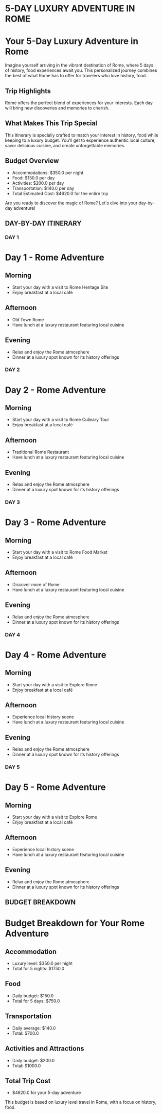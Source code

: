# 5-DAY LUXURY ADVENTURE IN ROME


# Your 5-Day Luxury Adventure in Rome

Imagine yourself arriving in the vibrant destination of Rome, where 5 days of history, food experiences await you. This personalized journey combines the best of what Rome has to offer for travelers who love history, food.

## Trip Highlights

Rome offers the perfect blend of experiences for your interests. Each day will bring new discoveries and memories to cherish.

## What Makes This Trip Special

This itinerary is specially crafted to match your interest in history, food while keeping to a luxury budget. You'll get to experience authentic local culture, savor delicious cuisine, and create unforgettable memories.

## Budget Overview

* Accommodations: $350.0 per night
* Food: $150.0 per day
* Activities: $200.0 per day
* Transportation: $140.0 per day
* Total Estimated Cost: $4620.0 for the entire trip

Are you ready to discover the magic of Rome? Let's dive into your day-by-day adventure!


## DAY-BY-DAY ITINERARY

### DAY 1

# Day 1 - Rome Adventure

## Morning
* Start your day with a visit to Rome Heritage Site
* Enjoy breakfast at a local café

## Afternoon
* Old Town Rome
* Have lunch at a luxury restaurant featuring local cuisine

## Evening
* Relax and enjoy the Rome atmosphere
* Dinner at a luxury spot known for its history offerings


### DAY 2

# Day 2 - Rome Adventure

## Morning
* Start your day with a visit to Rome Culinary Tour
* Enjoy breakfast at a local café

## Afternoon
* Traditional Rome Restaurant
* Have lunch at a luxury restaurant featuring local cuisine

## Evening
* Relax and enjoy the Rome atmosphere
* Dinner at a luxury spot known for its history offerings


### DAY 3

# Day 3 - Rome Adventure

## Morning
* Start your day with a visit to Rome Food Market
* Enjoy breakfast at a local café

## Afternoon
* Discover more of Rome
* Have lunch at a luxury restaurant featuring local cuisine

## Evening
* Relax and enjoy the Rome atmosphere
* Dinner at a luxury spot known for its history offerings


### DAY 4

# Day 4 - Rome Adventure

## Morning
* Start your day with a visit to Explore Rome
* Enjoy breakfast at a local café

## Afternoon
* Experience local history scene
* Have lunch at a luxury restaurant featuring local cuisine

## Evening
* Relax and enjoy the Rome atmosphere
* Dinner at a luxury spot known for its history offerings


### DAY 5

# Day 5 - Rome Adventure

## Morning
* Start your day with a visit to Explore Rome
* Enjoy breakfast at a local café

## Afternoon
* Experience local history scene
* Have lunch at a luxury restaurant featuring local cuisine

## Evening
* Relax and enjoy the Rome atmosphere
* Dinner at a luxury spot known for its history offerings



## BUDGET BREAKDOWN


# Budget Breakdown for Your Rome Adventure

## Accommodation
* Luxury level: $350.0 per night
* Total for 5 nights: $1750.0

## Food
* Daily budget: $150.0
* Total for 5 days: $750.0

## Transportation
* Daily average: $140.0
* Total: $700.0

## Activities and Attractions
* Daily budget: $200.0
* Total: $1000.0

## Total Trip Cost
* $4620.0 for your 5-day adventure

This budget is based on luxury level travel in Rome, with a focus on history, food.
